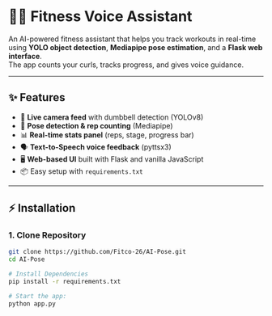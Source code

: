 # 🏋️‍♂️ Fitness Voice Assistant

An AI-powered fitness assistant that helps you track workouts in real-time using **YOLO object detection**, **Mediapipe pose estimation**, and a **Flask web interface**.  
The app counts your curls, tracks progress, and gives voice guidance.

---

## ✨ Features

- 🎥 **Live camera feed** with dumbbell detection (YOLOv8)
- 🧍 **Pose detection & rep counting** (Mediapipe)
- 📊 **Real-time stats panel** (reps, stage, progress bar)
- 🗣️ **Text-to-Speech voice feedback** (pyttsx3)
- 🖥️ **Web-based UI** built with Flask and vanilla JavaScript
- 📦 Easy setup with `requirements.txt`

---

## ⚡ Installation

### 1. Clone Repository

```bash
git clone https://github.com/Fitco-26/AI-Pose.git
cd AI-Pose

# Install Dependencies
pip install -r requirements.txt

# Start the app:
python app.py
```
